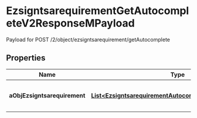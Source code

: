 

# EzsigntsarequirementGetAutocompleteV2ResponseMPayload

Payload for POST /2/object/ezsigntsarequirement/getAutocomplete

## Properties

| Name | Type | Description | Notes |
|------------ | ------------- | ------------- | -------------|
|**aObjEzsigntsarequirement** | [**List&lt;EzsigntsarequirementAutocompleteElementResponse&gt;**](EzsigntsarequirementAutocompleteElementResponse.md) | An array of Ezsigntsarequirement autocomplete element response. |  |




